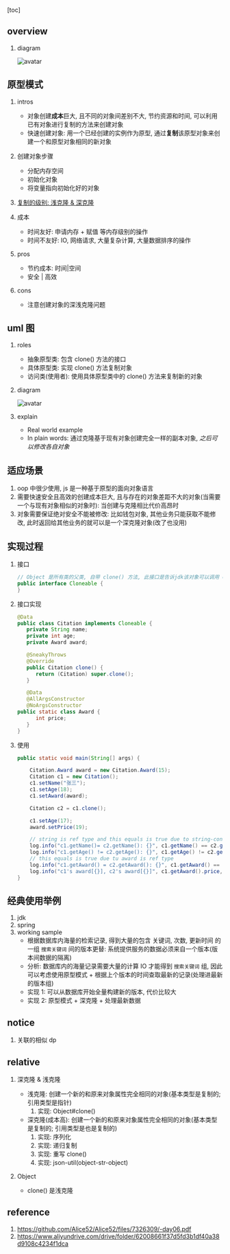 [toc]

## overview

1. diagram

   ![avatar](/static/image/dp/prototype-overview.png)

## 原型模式

1.  intros

    - 对象创建**成本**巨大, 且不同的对象间差别不大, 节约资源和时间, 可以利用已有对象进行复制的方法来创建对象
    - 快速创建对象: 用一个已经创建的实例作为原型, 通过**复制**该原型对象来创建一个和原型对象相同的新对象

2.  创建对象步骤

    - 分配内存空间
    - 初始化对象
    - 将变量指向初始化好的对象

3.  [复制的级别: 浅克隆 & 深克隆](#relative)

4.  成本

    - 时间友好: 申请内存 + 赋值 等内存级别的操作
    - 时间不友好: IO, 网络请求, 大量复杂计算, 大量数据排序的操作

5.  pros

    - 节约成本: 时间|空间
    - 安全 | 高效

6.  cons

    - 注意创建对象的深浅克隆问题

## uml 图

1. roles

   - 抽象原型类: 包含 clone() 方法的接口
   - 具体原型类: 实现 clone() 方法复制对象
   - 访问类(使用者): 使用具体原型类中的 clone() 方法来复制新的对象

2. diagram

   ![avatar](/static/image/dp/prototype-uml.png)

3. explain
   - Real world example
   - In plain words: 通过克隆基于现有对象创建完全一样的副本对象, _之后可以修改各自对象_

## 适应场景

1. oop 中很少使用, js 是一种基于原型的面向对象语言
2. 需要快速安全且高效的创建成本巨大, 且与存在的对象差距不大的对象(当需要一个与现有对象相似的对象时): 当创建与克隆相比代价高昂时
3. 对象需要保证绝对安全不能被修改: 比如钱包对象, 其他业务只能获取不能修改, 此时返回给其他业务的就可以是一个深克隆对象(改了也没用)

## 实现过程

1. 接口

   ```java
   // Object 是所有类的父类, 自带 clone() 方法, 此接口是告诉jdk该对象可以调用 clone() 方法复制
   public interface Cloneable {
   }
   ```

2. 接口实现

   ```java
   @Data
   public class Citation implements Cloneable {
      private String name;
      private int age;
      private Award award;

      @SneakyThrows
      @Override
      public Citation clone() {
         return (Citation) super.clone();
      }

      @Data
      @AllArgsConstructor
      @NoArgsConstructor
   public static class Award {
         int price;
      }
   }
   ```

3. 使用

   ```java
   public static void main(String[] args) {

       Citation.Award award = new Citation.Award(15);
       Citation c1 = new Citation();
       c1.setName("张三");
       c1.setAge(18);
       c1.setAward(award);

       Citation c2 = c1.clone();

       c1.setAge(17);
       award.setPrice(19);

       // string is ref type and this equals is true due to string-constant-pool
       log.info("c1.getName()= c2.getName(): {}", c1.getName() == c2.getName());
       log.info("c1.getAge() != c2.getAge(): {}", c1.getAge() != c2.getAge());
       // this equals is true due tu award is ref type
       log.info("c1.getAward() = c2.getAward(): {}", c1.getAward() == c2.getAward());
       log.info("c1's award[{}], c2's award[{}]", c1.getAward().price, c2.getAward().price);
   }
   ```

## 经典使用举例

1. jdk
2. spring
3. working sample
   - 根据数据库内海量的检索记录, 得到大量的包含 关键词, 次数, 更新时间 的一组 `搜索关键词` 间的版本更替: 系统提供服务的数据必须来自一个版本(版本间数据的隔离)
   - 分析: 数据库内的海量记录需要大量的计算 IO 才能得到 `搜索关键词` 组, 因此可以考虑使用原型模式 + 根据上个版本的时间查取最新的记录(处理进最新的版本组)
   - 实现 1: 可以从数据库开始全量构建新的版本, 代价比较大
   - 实现 2: 原型模式 + 深克隆 + 处理最新数据

## notice

1. 关联的相似 dp

## relative

1. 深克隆 & 浅克隆

   - 浅克隆: 创建一个新的和原来对象属性完全相同的对象(基本类型是复制的; 引用类型是指针)
     1. 实现: Object#clone()
   - 深克隆(成本高): 创建一个新的和原来对象属性完全相同的对象(基本类型是复制的; 引用类型是也是复制的)
     1. 实现: 序列化
     2. 实现: 递归复制
     3. 实现: 重写 clone()
     4. 实现: json-util(object-str-object)

2. Object
   - clone() 是浅克隆

## reference

1. https://github.com/Alice52/Alice52/files/7326309/-day06.pdf
2. https://www.aliyundrive.com/drive/folder/62008661f37d5fd3b1df40a38d9108c4234f1dca
